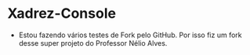 # Xadrez-Console

- Estou fazendo vários testes de Fork pelo GitHub. Por isso fiz um fork desse super projeto do Professor Nélio Alves.

